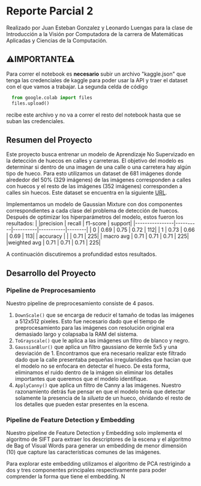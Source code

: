 # Reporte Parcial 2
Realizado por Juan Esteban Gonzalez y Leonardo Luengas para la clase de Introducción a la Visión por Computadora de la carrera de Matemáticas Aplicadas y Ciencias de la Computación.

## ⚠️IMPORTANTE⚠️
Para correr el notebook es **necesario** subir un archivo "kaggle.json" que tenga las credenciales de kaggle para poder usar la API y traer el dataset con el que vamos a trabajar. La segunda celda de código
  ```python
    from google.colab import files
    files.upload()
  ```
recibe este archivo y no va a correr el resto del notebook hasta que se suban las credenciales.
## Resumen del Proyecto
Este proyecto busca entrenar un modelo de Aprendizaje No Supervizado en la detección de huecos en calles y carreteras. El objetivo del modelo es determinar si dentro de una imagen de una calle o una carretera hay algún tipo de hueco. Para esto utilizamos un dataset de 681 imágenes donde alrededor del 50% (329 imágenes) de las imágenes corresponden a calles con huecos y el resto de las imágenes (352 imágenes) corresponden a calles sin huecos. Este dataset se encuentra en la siguiente [URL](https://www.kaggle.com/datasets/atulyakumar98/pothole-detection-dataset).

Implementamos un modelo de Gaussian Mixture con dos componentes correspondientes a cada clase del problema de detección de huecos. Después de optimizar los hiperparámetros del modelo, estos fueron los resultados:
|                |precision  |  recall | f1-score  | support|
|----------------|----------|----------|-----------|--------|
|          0    |   0.69  |    0.75  |    0.72  |     112|
|           1    |   0.73   |   0.66   |   0.69     |  113|
|    accuracy    |          |          |   0.71   |    225|
|   macro avg     |  0.71    |  0.71   |   0.71      | 225|
|weighted avg     |  0.71    |  0.71    |  0.71     |  225|


A continuación discutiremos a profundidad estos resultados.

## Desarrollo del Proyecto
### Pipeline de Preprocesamiento
Nuestro pipeline de preprocesamiento consiste de 4 pasos.
1. ``DownScale()`` que se encarga de reducir el tamaño de todas las imágenes a 512x512 pixeles. Esto fue necesario dado que el tiempo de preprocesamiento para las imágenes con resolución original era demasiado largo y colapsaba la RAM del sistema.
2. ``ToGrayscale()`` que le aplica a las imágenes un filtro de blanco y negro.
3. ``GaussianBlur()`` que aplica un filtro gaussiano de kernle 5x5 y una desviación de 1. Encontramos que era necesario realizar este filtrado dado que la calle presentaba pequeñas irregularidades que hacían que el modelo no se enfocara en detectar el hueco. De esta forma, eliminamos el ruido dentro de la imágen sin eliminar los detalles importantes que queremos que el modelo identifique.
4. ``ApplyCanny()`` que aplica un filtro de Canny a las imágenes. Nuestro razonamiento detrás fue pensar en que el modelo tenía que detectar solamente la presencia de la *silueta* de un hueco, olvidando el resto de los detalles que pueden estar presentes en la escena.
### Pipeline de Feature Detection y Embedding
Nuestro pipeline de Feature Detection y Embedding solo implementa el algoritmo de SIFT para extraer los descriptores de la escena y el algoritmo de Bag of Visual Words para generar un embedding de menor dimensión (10) que capture las características comunes de las imágenes.

Para explorar este embedding utilizamos el algoritmo de PCA restrigindo a dos y tres componentes principales respectivamente para poder comprender la forma que tiene el embedding. N
